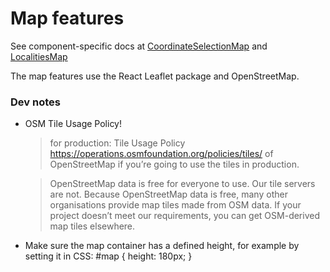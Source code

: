 # Map features

See component-specific docs at [CoordinateSelectionMap](./CoordinateSelectionMap.md) and [LocalitiesMap](./LocalitiesMap.md)

The map features use the React Leaflet package and OpenStreetMap.

### Dev notes

- OSM Tile Usage Policy!

  > for production: Tile Usage Policy https://operations.osmfoundation.org/policies/tiles/ of OpenStreetMap if you’re going to use the tiles in production.

  > OpenStreetMap data is free for everyone to use. Our tile servers are not.
  > Because OpenStreetMap data is free, many other organisations provide map tiles made from OSM data. If your project doesn’t meet our requirements, you can get OSM-derived map tiles elsewhere.

- Make sure the map container has a defined height, for example by setting it in CSS: #map { height: 180px; }
